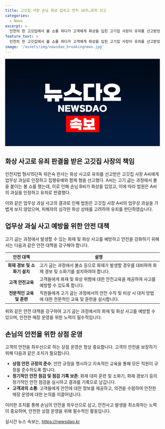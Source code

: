 ```yaml
---
title: 고깃집 사장 손님 화상 입히고 전치 16주…유죄 선고
categories:
  - News
excerpt: >
  인천의 한 고깃집에서 불 쇼를 하다가 고객에게 화상을 입힌 고기집 사장이 유죄를 선고받았다. 고기의 잡냄새를 없애려고 솥뚜껑에 증류주를 부어 불을 붙인 과정에서 사고가 발생한 것으로, 피해자는 화상으로 16주간의 치료를 받았다. 법원은 사고가 발생한 식당의 안전장치 부족과 피고인의 과실을 고려하여 유죄를 판단했다. 그러나 피고인이 피해자에게 치료비를 이미 지불했고, 전력 또한 없는 점을 고려하여 실형을 선고하지 않은 것으로 밝혀졌다.
feature_text: >
  인천의 한 고깃집에서 불 쇼를 하다가 고객에게 화상을 입힌 고기집 사장이 유죄를 선고받았다. 고기의 잡냄새를 없애려고 솥뚜껑에 증류주를 부어 불을 붙인 과정에서 사고가 발생한 것으로, 피해자는 화상으로 16주간의 치료를 받았다. 법원은 사고가 발생한 식당의 안전장치 부족과 피고인의 과실을 고려하여 유죄를 판단했다. 그러나 피고인이 피해자에게 치료비를 이미 지불했고, 전력 또한 없는 점을 고려하여 실형을 선고하지 않은 것으로 밝혀졌다.
image: '/assets/img/newsdao_breakingnews.jpg'
---
```


<p><img src="/assets/img/newsdao_breakingnews.jpg" alt="cryptoinkorea 속보" /></p>

<h2 data-ke-size="size26">화상 사고로 유죄 판결을 받은 고깃집 사장의 책임</h2>

<p>인천지법 형사15단독 위은숙 판사는 화상 사고로 유죄를 선고받은 고깃집 사장 A씨에게 업무상 과실로 인정하고 집행유예와 함께 형을 선고했다. A씨는 고기 굽는 과정에서 불을 붙이는 불 쇼를 했는데, 이로 인해 손님 B씨가 화상을 입었고, 이에 따라 법원은 A씨의 과실을 인정하고 유죄로 판결했다.</p>

<p data-ke-size="size16">이와 같은 업무상 과실 사고의 결과로 인해 법원은 고깃집 사장 A씨의 업무상 과실을 가볍게 보지 않았으며, 피해자의 심각한 화상 상태를 고려하여 유죄를 판단하였습니다.</p>

<h2 data-ke-size="size26">업무상 과실 사고 예방을 위한 안전 대책</h2>

<p>고기 굽는 과정에서 발생할 수 있는 화재 및 화상 사고를 예방하고 안전을 강화하기 위해서는 다음과 같은 안전 대책을 강구해야 합니다.</p>

<table>
    <thead>
        <tr>
            <th>안전 대책</th>
            <th>설명</th>
        </tr>
    </thead>
    <tbody>
        <tr>
            <td style="text-align: center; height: 17px;"><b>화재 경보 및 소화기 설치</b></td>
            <td>고기 굽는 과정에서 불쇼 등으로 화재가 발생할 경우를 대비하여 화재 경보 및 소화기를 설치하여야 합니다.</td>
        </tr>
        <tr>
            <td style="text-align: center; height: 17px;"><b>고객 안전교육</b></td>
            <td>고객들에게 화재 및 화상 위험에 대한 안전교육을 제공하여 사고를 예방할 수 있도록 합니다.</td>
        </tr>
        <tr>
            <td style="text-align: center; height: 17px;"><b>전문적인 교육 및 훈련</b></td>
            <td>직원들에게 고기 굽는 과정에서의 안전 수칙 및 비상 시 대처 방법에 대한 전문적인 교육 및 훈련을 실시합니다.</td>
        </tr>
    </tbody>
</table>

<p data-ke-size="size16">위와 같은 안전 대책을 강구하여 고기 굽는 과정에서의 화재 및 화상 사고를 예방할 수 있으며, 안전한 매장 운영을 위한 노력이 필수적입니다.</p>

<h2 data-ke-size="size26">손님의 안전을 위한 상점 운영</h2>

<p>고객의 안전을 최우선으로 하는 상점 운영은 항상 중요합니다. 고객의 안전을 보장하기 위해 다음과 같은 조치가 필요합니다.</p>

<ul>
    <li><b>상점 안전 규정의 준수</b>: 안전 규정을 명시하고 지속적인 교육을 통해 모든 직원이 규정을 준수하도록 합니다.</li>
    <li><b>정기적인 안전 점검 및 점검 기록 보존</b>: 화재 대피 훈련 및 소화기, 화재 경보기 등의 정기적인 안전 점검을 실시하고 결과를 기록으로 남깁니다.</li>
    <li><b>고객과의 소통</b>: 고객들에게 안전에 대한 정보를 제공하고, 의견을 수렴하여 안전한 매장 운영에 대한 논의를 이끌어냅니다.</li>
</ul>

<p data-ke-size="size16">이러한 조치를 통해 손님의 안전을 최우선으로 삼고, 안전사고 발생을 최소화하는 노력이 중요하며, 안전한 상점 운영을 위해 필수적인 활동입니다.</p>
실시간 뉴스 속보는, <a href="https://newsdao.kr" rel="dofollow">https://newsdao.kr</a>


